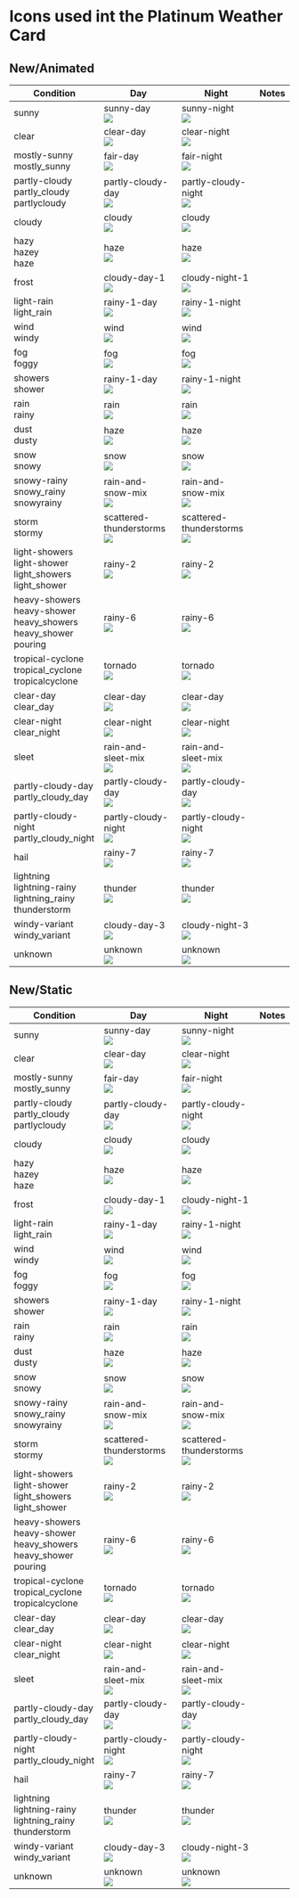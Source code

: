# Icons used int the Platinum Weather Card

## New/Animated

| Condition                                                                 | Day                                                                                                                                            | Night                                                                                                                                          | Notes |
| ------------------------------------------------------------------------- | ---------------------------------------------------------------------------------------------------------------------------------------------- | ---------------------------------------------------------------------------------------------------------------------------------------------- | ----- |
| sunny                                                                     | sunny-day<br>![](https://raw.githubusercontent.com/Makin-Things/platinum-weather-card/master/dist/a-sunny-day.svg)                             | sunny-night<br>![](https://raw.githubusercontent.com/Makin-Things/platinum-weather-card/master/dist/a-sunny-night.svg)                         |
| clear                                                                     | clear-day<br>![](https://raw.githubusercontent.com/Makin-Things/platinum-weather-card/master/dist/a-clear-day.svg)                             | clear-night<br>![](https://raw.githubusercontent.com/Makin-Things/platinum-weather-card/master/dist/a-clear-night.svg)                         |
| mostly-sunny<br>mostly_sunny                                              | fair-day<br>![](https://raw.githubusercontent.com/Makin-Things/platinum-weather-card/master/dist/a-fair-day.svg)                               | fair-night<br>![](https://raw.githubusercontent.com/Makin-Things/platinum-weather-card/master/dist/a-fair-night.svg)                           |
| partly-cloudy<br>partly_cloudy<br>partlycloudy                            | partly-cloudy-day<br>![](https://raw.githubusercontent.com/Makin-Things/platinum-weather-card/master/dist/a-partly-cloudy-day.svg)             | partly-cloudy-night<br>![](https://raw.githubusercontent.com/Makin-Things/platinum-weather-card/master/dist/a-partly-cloudy-night.svg)         |
| cloudy                                                                    | cloudy<br>![](https://raw.githubusercontent.com/Makin-Things/platinum-weather-card/master/dist/a-cloudy.svg)                                   | cloudy<br>![](https://raw.githubusercontent.com/Makin-Things/platinum-weather-card/master/dist/a-cloudy.svg)                                   |
| hazy<br>hazey<br>haze                                                     | haze<br>![](https://raw.githubusercontent.com/Makin-Things/platinum-weather-card/master/dist/a-haze.svg)                                       | haze<br>![](https://raw.githubusercontent.com/Makin-Things/platinum-weather-card/master/dist/a-haze.svg)                                       |
| frost                                                                     | cloudy-day-1<br>![](https://raw.githubusercontent.com/Makin-Things/platinum-weather-card/master/dist/a-cloudy-day-1.svg)                       | cloudy-night-1<br>![](https://raw.githubusercontent.com/Makin-Things/platinum-weather-card/master/dist/a-cloudy-night-1.svg)                   |
| light-rain<br>light_rain                                                  | rainy-1-day<br>![](https://raw.githubusercontent.com/Makin-Things/platinum-weather-card/master/dist/a-rainy-1-day.svg)                         | rainy-1-night<br>![](https://raw.githubusercontent.com/Makin-Things/platinum-weather-card/master/dist/a-rainy-1-night.svg)                     |
| wind<br>windy                                                             | wind<br>![](https://raw.githubusercontent.com/Makin-Things/platinum-weather-card/master/dist/a-wind.svg)                                       | wind<br>![](https://raw.githubusercontent.com/Makin-Things/platinum-weather-card/master/dist/a-wind.svg)                                       |
| fog<br>foggy                                                              | fog<br>![](https://raw.githubusercontent.com/Makin-Things/platinum-weather-card/master/dist/a-fog.svg)                                         | fog<br>![](https://raw.githubusercontent.com/Makin-Things/platinum-weather-card/master/dist/a-fog.svg)                                         |
| showers<br>shower                                                         | rainy-1-day<br>![](https://raw.githubusercontent.com/Makin-Things/platinum-weather-card/master/dist/a-rainy-1-day.svg)                         | rainy-1-night<br>![](https://raw.githubusercontent.com/Makin-Things/platinum-weather-card/master/dist/a-rainy-1-night.svg)                     |
| rain<br>rainy                                                             | rain<br>![](https://raw.githubusercontent.com/Makin-Things/platinum-weather-card/master/dist/a-rain.svg)                                       | rain<br>![](https://raw.githubusercontent.com/Makin-Things/platinum-weather-card/master/dist/a-rain.svg)                                       |
| dust<br>dusty                                                             | haze<br>![](https://raw.githubusercontent.com/Makin-Things/platinum-weather-card/master/dist/a-haze.svg)                                       | haze<br>![](https://raw.githubusercontent.com/Makin-Things/platinum-weather-card/master/dist/a-haze.svg)                                       |
| snow<br>snowy                                                             | snow<br>![](https://raw.githubusercontent.com/Makin-Things/platinum-weather-card/master/dist/a-snow.svg)                                       | snow<br>![](https://raw.githubusercontent.com/Makin-Things/platinum-weather-card/master/dist/a-snow.svg)                                       |
| snowy-rainy<br>snowy_rainy<br>snowyrainy                                  | rain-and-snow-mix<br>![](https://raw.githubusercontent.com/Makin-Things/platinum-weather-card/master/dist/a-rain-and-snow-mix.svg)             | rain-and-snow-mix<br>![](https://raw.githubusercontent.com/Makin-Things/platinum-weather-card/master/dist/a-rain-and-snow-mix.svg)             |
| storm<br>stormy                                                           | scattered-thunderstorms<br>![](https://raw.githubusercontent.com/Makin-Things/platinum-weather-card/master/dist/a-scattered-thunderstorms.svg) | scattered-thunderstorms<br>![](https://raw.githubusercontent.com/Makin-Things/platinum-weather-card/master/dist/a-scattered-thunderstorms.svg) |
| light-showers<br>light-shower<br>light_showers<br>light_shower            | rainy-2<br>![](https://raw.githubusercontent.com/Makin-Things/platinum-weather-card/master/dist/a-rainy-2.svg)                                 | rainy-2<br>![](https://raw.githubusercontent.com/Makin-Things/platinum-weather-card/master/dist/a-rainy-2.svg)                                 |
| heavy-showers<br>heavy-shower<br>heavy_showers<br>heavy_shower<br>pouring | rainy-6<br>![](https://raw.githubusercontent.com/Makin-Things/platinum-weather-card/master/dist/a-rainy-6.svg)                                 | rainy-6<br>![](https://raw.githubusercontent.com/Makin-Things/platinum-weather-card/master/dist/a-rainy-6.svg)                                 |
| tropical-cyclone<br>tropical_cyclone<br>tropicalcyclone                   | tornado<br>![](https://raw.githubusercontent.com/Makin-Things/platinum-weather-card/master/dist/a-tornado.svg)                                 | tornado<br>![](https://raw.githubusercontent.com/Makin-Things/platinum-weather-card/master/dist/a-tornado.svg)                                 |
| clear-day<br>clear_day                                                    | clear-day<br>![](https://raw.githubusercontent.com/Makin-Things/platinum-weather-card/master/dist/a-clear-day.svg)                             | clear-day<br>![](https://raw.githubusercontent.com/Makin-Things/platinum-weather-card/master/dist/a-clear-day.svg)                             |
| clear-night<br>clear_night                                                | clear-night<br>![](https://raw.githubusercontent.com/Makin-Things/platinum-weather-card/master/dist/a-clear-night.svg)                         | clear-night<br>![](https://raw.githubusercontent.com/Makin-Things/platinum-weather-card/master/dist/a-clear-night.svg)                         |
| sleet                                                                     | rain-and-sleet-mix<br>![](https://raw.githubusercontent.com/Makin-Things/platinum-weather-card/master/dist/a-rain-and-sleet-mix.svg)           | rain-and-sleet-mix<br>![](https://raw.githubusercontent.com/Makin-Things/platinum-weather-card/master/dist/a-rain-and-sleet-mix.svg)           |
| partly-cloudy-day<br>partly_cloudy_day                                    | partly-cloudy-day<br>![](https://raw.githubusercontent.com/Makin-Things/platinum-weather-card/master/dist/a-partly-cloudy-day.svg)             | partly-cloudy-day<br>![](https://raw.githubusercontent.com/Makin-Things/platinum-weather-card/master/dist/a-partly-cloudy-day.svg)             |
| partly-cloudy-night<br>partly_cloudy_night                                | partly-cloudy-night<br>![](https://raw.githubusercontent.com/Makin-Things/platinum-weather-card/master/dist/a-partly-cloudy-night.svg)         | partly-cloudy-night<br>![](https://raw.githubusercontent.com/Makin-Things/platinum-weather-card/master/dist/a-partly-cloudy-night.svg)         |
| hail                                                                      | rainy-7<br>![](https://raw.githubusercontent.com/Makin-Things/platinum-weather-card/master/dist/a-rainy-7.svg)                                 | rainy-7<br>![](https://raw.githubusercontent.com/Makin-Things/platinum-weather-card/master/dist/a-rainy-7.svg)                                 |
| lightning<br>lightning-rainy<br>lightning_rainy<br>thunderstorm           | thunder<br>![](https://raw.githubusercontent.com/Makin-Things/platinum-weather-card/master/dist/a-thunder.svg)                                 | thunder<br>![](https://raw.githubusercontent.com/Makin-Things/platinum-weather-card/master/dist/a-thunder.svg)                                 |
| windy-variant<br>windy_variant                                            | cloudy-day-3<br>![](https://raw.githubusercontent.com/Makin-Things/platinum-weather-card/master/dist/a-cloudy-day-3.svg)                       | cloudy-night-3<br>![](https://raw.githubusercontent.com/Makin-Things/platinum-weather-card/master/dist/a-cloudy-night-3.svg)                   |
| unknown                                                                   | unknown<br>![](https://raw.githubusercontent.com/Makin-Things/platinum-weather-card/master/dist/a-unknown.svg)                                 | unknown<br>![](https://raw.githubusercontent.com/Makin-Things/platinum-weather-card/master/dist/a-unknown.svg)                                 |

## New/Static

| Condition                                                                 | Day                                                                                                                                            | Night                                                                                                                                          | Notes |
| ------------------------------------------------------------------------- | ---------------------------------------------------------------------------------------------------------------------------------------------- | ---------------------------------------------------------------------------------------------------------------------------------------------- | ----- |
| sunny                                                                     | sunny-day<br>![](https://raw.githubusercontent.com/Makin-Things/platinum-weather-card/master/dist/s-sunny-day.svg)                             | sunny-night<br>![](https://raw.githubusercontent.com/Makin-Things/platinum-weather-card/master/dist/s-sunny-night.svg)                         |
| clear                                                                     | clear-day<br>![](https://raw.githubusercontent.com/Makin-Things/platinum-weather-card/master/dist/s-clear-day.svg)                             | clear-night<br>![](https://raw.githubusercontent.com/Makin-Things/platinum-weather-card/master/dist/s-clear-night.svg)                         |
| mostly-sunny<br>mostly_sunny                                              | fair-day<br>![](https://raw.githubusercontent.com/Makin-Things/platinum-weather-card/master/dist/s-fair-day.svg)                               | fair-night<br>![](https://raw.githubusercontent.com/Makin-Things/platinum-weather-card/master/dist/s-fair-night.svg)                           |
| partly-cloudy<br>partly_cloudy<br>partlycloudy                            | partly-cloudy-day<br>![](https://raw.githubusercontent.com/Makin-Things/platinum-weather-card/master/dist/s-partly-cloudy-day.svg)             | partly-cloudy-night<br>![](https://raw.githubusercontent.com/Makin-Things/platinum-weather-card/master/dist/s-partly-cloudy-night.svg)         |
| cloudy                                                                    | cloudy<br>![](https://raw.githubusercontent.com/Makin-Things/platinum-weather-card/master/dist/s-cloudy.svg)                                   | cloudy<br>![](https://raw.githubusercontent.com/Makin-Things/platinum-weather-card/master/dist/s-cloudy.svg)                                   |
| hazy<br>hazey<br>haze                                                     | haze<br>![](https://raw.githubusercontent.com/Makin-Things/platinum-weather-card/master/dist/s-haze.svg)                                       | haze<br>![](https://raw.githubusercontent.com/Makin-Things/platinum-weather-card/master/dist/s-haze.svg)                                       |
| frost                                                                     | cloudy-day-1<br>![](https://raw.githubusercontent.com/Makin-Things/platinum-weather-card/master/dist/s-cloudy-day-1.svg)                       | cloudy-night-1<br>![](https://raw.githubusercontent.com/Makin-Things/platinum-weather-card/master/dist/s-cloudy-night-1.svg)                   |
| light-rain<br>light_rain                                                  | rainy-1-day<br>![](https://raw.githubusercontent.com/Makin-Things/platinum-weather-card/master/dist/s-rainy-1-day.svg)                         | rainy-1-night<br>![](https://raw.githubusercontent.com/Makin-Things/platinum-weather-card/master/dist/s-rainy-1-night.svg)                     |
| wind<br>windy                                                             | wind<br>![](https://raw.githubusercontent.com/Makin-Things/platinum-weather-card/master/dist/s-wind.svg)                                       | wind<br>![](https://raw.githubusercontent.com/Makin-Things/platinum-weather-card/master/dist/s-wind.svg)                                       |
| fog<br>foggy                                                              | fog<br>![](https://raw.githubusercontent.com/Makin-Things/platinum-weather-card/master/dist/s-fog.svg)                                         | fog<br>![](https://raw.githubusercontent.com/Makin-Things/platinum-weather-card/master/dist/s-fog.svg)                                         |
| showers<br>shower                                                         | rainy-1-day<br>![](https://raw.githubusercontent.com/Makin-Things/platinum-weather-card/master/dist/s-rainy-1-day.svg)                         | rainy-1-night<br>![](https://raw.githubusercontent.com/Makin-Things/platinum-weather-card/master/dist/s-rainy-1-night.svg)                     |
| rain<br>rainy                                                             | rain<br>![](https://raw.githubusercontent.com/Makin-Things/platinum-weather-card/master/dist/s-rain.svg)                                       | rain<br>![](https://raw.githubusercontent.com/Makin-Things/platinum-weather-card/master/dist/s-rain.svg)                                       |
| dust<br>dusty                                                             | haze<br>![](https://raw.githubusercontent.com/Makin-Things/platinum-weather-card/master/dist/s-haze.svg)                                       | haze<br>![](https://raw.githubusercontent.com/Makin-Things/platinum-weather-card/master/dist/s-haze.svg)                                       |
| snow<br>snowy                                                             | snow<br>![](https://raw.githubusercontent.com/Makin-Things/platinum-weather-card/master/dist/s-snow.svg)                                       | snow<br>![](https://raw.githubusercontent.com/Makin-Things/platinum-weather-card/master/dist/s-snow.svg)                                       |
| snowy-rainy<br>snowy_rainy<br>snowyrainy                                  | rain-and-snow-mix<br>![](https://raw.githubusercontent.com/Makin-Things/platinum-weather-card/master/dist/s-rain-and-snow-mix.svg)             | rain-and-snow-mix<br>![](https://raw.githubusercontent.com/Makin-Things/platinum-weather-card/master/dist/s-rain-and-snow-mix.svg)             |
| storm<br>stormy                                                           | scattered-thunderstorms<br>![](https://raw.githubusercontent.com/Makin-Things/platinum-weather-card/master/dist/s-scattered-thunderstorms.svg) | scattered-thunderstorms<br>![](https://raw.githubusercontent.com/Makin-Things/platinum-weather-card/master/dist/s-scattered-thunderstorms.svg) |
| light-showers<br>light-shower<br>light_showers<br>light_shower            | rainy-2<br>![](https://raw.githubusercontent.com/Makin-Things/platinum-weather-card/master/dist/s-rainy-2.svg)                                 | rainy-2<br>![](https://raw.githubusercontent.com/Makin-Things/platinum-weather-card/master/dist/s-rainy-2.svg)                                 |
| heavy-showers<br>heavy-shower<br>heavy_showers<br>heavy_shower<br>pouring | rainy-6<br>![](https://raw.githubusercontent.com/Makin-Things/platinum-weather-card/master/dist/s-rainy-6.svg)                                 | rainy-6<br>![](https://raw.githubusercontent.com/Makin-Things/platinum-weather-card/master/dist/s-rainy-6.svg)                                 |
| tropical-cyclone<br>tropical_cyclone<br>tropicalcyclone                   | tornado<br>![](https://raw.githubusercontent.com/Makin-Things/platinum-weather-card/master/dist/s-tornado.svg)                                 | tornado<br>![](https://raw.githubusercontent.com/Makin-Things/platinum-weather-card/master/dist/s-tornado.svg)                                 |
| clear-day<br>clear_day                                                    | clear-day<br>![](https://raw.githubusercontent.com/Makin-Things/platinum-weather-card/master/dist/s-clear-day.svg)                             | clear-day<br>![](https://raw.githubusercontent.com/Makin-Things/platinum-weather-card/master/dist/s-clear-day.svg)                             |
| clear-night<br>clear_night                                                | clear-night<br>![](https://raw.githubusercontent.com/Makin-Things/platinum-weather-card/master/dist/s-clear-night.svg)                         | clear-night<br>![](https://raw.githubusercontent.com/Makin-Things/platinum-weather-card/master/dist/s-clear-night.svg)                         |
| sleet                                                                     | rain-and-sleet-mix<br>![](https://raw.githubusercontent.com/Makin-Things/platinum-weather-card/master/dist/s-rain-and-sleet-mix.svg)           | rain-and-sleet-mix<br>![](https://raw.githubusercontent.com/Makin-Things/platinum-weather-card/master/dist/s-rain-and-sleet-mix.svg)           |
| partly-cloudy-day<br>partly_cloudy_day                                    | partly-cloudy-day<br>![](https://raw.githubusercontent.com/Makin-Things/platinum-weather-card/master/dist/s-partly-cloudy-day.svg)             | partly-cloudy-day<br>![](https://raw.githubusercontent.com/Makin-Things/platinum-weather-card/master/dist/s-partly-cloudy-day.svg)             |
| partly-cloudy-night<br>partly_cloudy_night                                | partly-cloudy-night<br>![](https://raw.githubusercontent.com/Makin-Things/platinum-weather-card/master/dist/s-partly-cloudy-night.svg)         | partly-cloudy-night<br>![](https://raw.githubusercontent.com/Makin-Things/platinum-weather-card/master/dist/s-partly-cloudy-night.svg)         |
| hail                                                                      | rainy-7<br>![](https://raw.githubusercontent.com/Makin-Things/platinum-weather-card/master/dist/s-rainy-7.svg)                                 | rainy-7<br>![](https://raw.githubusercontent.com/Makin-Things/platinum-weather-card/master/dist/s-rainy-7.svg)                                 |
| lightning<br>lightning-rainy<br>lightning_rainy<br>thunderstorm           | thunder<br>![](https://raw.githubusercontent.com/Makin-Things/platinum-weather-card/master/dist/s-thunder.svg)                                 | thunder<br>![](https://raw.githubusercontent.com/Makin-Things/platinum-weather-card/master/dist/s-thunder.svg)                                 |
| windy-variant<br>windy_variant                                            | cloudy-day-3<br>![](https://raw.githubusercontent.com/Makin-Things/platinum-weather-card/master/dist/s-cloudy-day-3.svg)                       | cloudy-night-3<br>![](https://raw.githubusercontent.com/Makin-Things/platinum-weather-card/master/dist/s-cloudy-night-3.svg)                   |
| unknown                                                                   | unknown<br>![](https://raw.githubusercontent.com/Makin-Things/platinum-weather-card/master/dist/s-unknown.svg)                                 | unknown<br>![](https://raw.githubusercontent.com/Makin-Things/platinum-weather-card/master/dist/s-unknown.svg)                                 |
